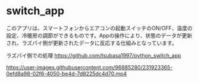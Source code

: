 # switch_app

このアプリは、スマートフォンからエアコンの起動スイッチのON/OFF、温度の設定、冷暖房の調節ができるものです。Appの操作により、状態のデータが更新され、ラズパイ側が更新されたデータに反応する仕組みとなっています。

ラズパイ側での処理
https://github.com/tsubasa1997/python_switch_app



https://user-images.githubusercontent.com/96885280/231923365-0efd8a98-02f6-4050-be4d-7d8225dc4d70.mp4

